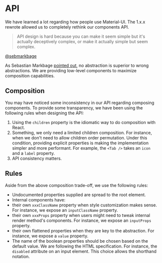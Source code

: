 # API

We have learned a lot regarding how people use Material-UI.
The 1.x.x rewrote allowed us to completely rethink our components API.

> API design is hard because you can make it seem simple but it's actually deceptively complex, or make it actually simple but seem complex.

[@sebmarkbage](https://twitter.com/sebmarkbage/status/728433349337841665)

As Sebastian Markbage [pointed out](http://2014.jsconf.eu/speakers/sebastian-markbage-minimal-api-surface-area-learning-patterns-instead-of-frameworks.html), no abstraction is superior to wrong abstractions.
We are providing low-level components to maximize composition capabilities.

## Composition

You may have noticed some inconsistency in our API regarding composing components.
To provide some transparency, we have been using the following rules when designing the API:

1. Using the `children` property is the idiomatic way to do composition with React.
2. Something, we only need a limited children composition.
For instance, when we don't need to allow children order permutation.
Under this condition, providing explicit properties is making the implementation simpler and more performant.
For example, the `<Tab />` takes an `icon` and a `label` property.
3. API consistency matters.

## Rules

Aside from the above composition trade-off, we use the following rules:

- Undocumented properties supplied are spread to the root element.
- Internal components have:
 - their own `xxxClassName` property when style customization makes sense. For instance, we expose an `inputClassName` property.
 - their own `xxxProps` property when users might need to tweak internal render method's components. For instance, we expose an `inputProps` property.
 - their own flattened properties when they are key to the abstraction. For instance, we expose a `value` property.
- The name of the boolean properties should be chosen based on the default value. We are following the HTML specification. For instance, the `disabled` attribute on an input element. This choice allows the shorthand notation.
